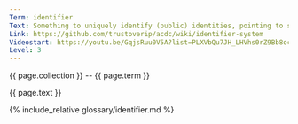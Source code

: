 ```yaml
---
Term: identifier
Text: Something to uniquely identify (public) identities, pointing to something or someone else.
Link: https://github.com/trustoverip/acdc/wiki/identifier-system
Videostart: https://youtu.be/GqjsRuu0V5A?list=PLXVbQu7JH_LHVhs0rZ9Bb8ocyKlPljkaG&t=02m29s
Level: 3
---
```


{{ page.collection }} -- {{ page.term }}

   {{ page.text }}

{% include_relative glossary/identifier.md %}
